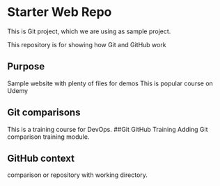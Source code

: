 # Starter Web Repo
This is Git project, which we are using as sample project.

This repository is for showing how Git and GitHub work

## Purpose

Sample website with plenty of files for demos
This is popular course on Udemy
## Git comparisons
This is a training course for DevOps.
##Git GitHub Training
Adding Git comparison training  module.
## GitHub context
comparison or repository with working directory.
